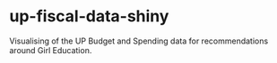 # up-fiscal-data-shiny
Visualising of the UP Budget and Spending data for recommendations around Girl Education.

